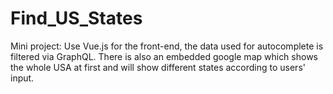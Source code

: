 # Find_US_States
Mini project: Use Vue.js for the front-end, the data used for autocomplete is filtered via GraphQL. There is also an embedded google map which shows the whole USA at first and will show different states according to users' input.
